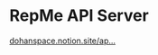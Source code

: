 # RepMe API Server

[dohanspace.notion.site/ap...](https://dohanspace.notion.site/api-v1-7ba2c895b7ff4a23b3abc3ac3e9ecdcb)
